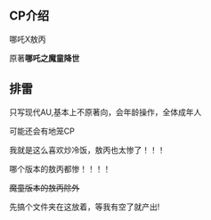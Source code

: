 ## CP介绍

哪吒X敖丙

原著**哪吒之魔童降世**

## 排雷

只写现代AU,基本上不原著向，会年龄操作，全体成年人

可能还会有地笼CP

我就是这么喜欢炒冷饭，敖丙也太惨了！！！

哪个版本的敖丙都惨！！！！

<s>魔童版本的敖丙除外</s>

先搞个文件夹在这放着，等我有空了就产出!
